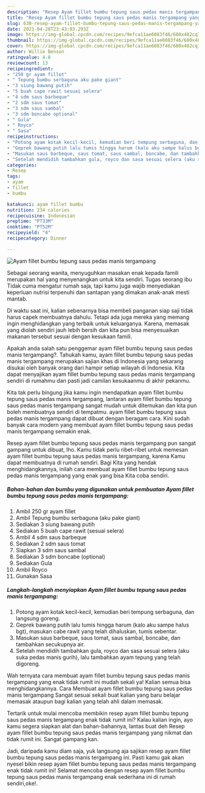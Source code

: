 ```yaml
---
description: "Resep Ayam fillet bumbu tepung saus pedas manis tergampang yang lezat dan Mudah Dibuat"
title: "Resep Ayam fillet bumbu tepung saus pedas manis tergampang yang lezat dan Mudah Dibuat"
slug: 630-resep-ayam-fillet-bumbu-tepung-saus-pedas-manis-tergampang-yang-lezat-dan-mudah-dibuat
date: 2021-04-28T23:43:03.293Z
image: https://img-global.cpcdn.com/recipes/9efca11ae6083f46/680x482cq70/ayam-fillet-bumbu-tepung-saus-pedas-manis-tergampang-foto-resep-utama.jpg
thumbnail: https://img-global.cpcdn.com/recipes/9efca11ae6083f46/680x482cq70/ayam-fillet-bumbu-tepung-saus-pedas-manis-tergampang-foto-resep-utama.jpg
cover: https://img-global.cpcdn.com/recipes/9efca11ae6083f46/680x482cq70/ayam-fillet-bumbu-tepung-saus-pedas-manis-tergampang-foto-resep-utama.jpg
author: Willie Benson
ratingvalue: 4.8
reviewcount: 13
recipeingredient:
- "250 gr ayam fillet"
- " Tepung bumbu serbaguna aku pake giant"
- "3 siung bawang putih"
- "5 buah cape rawit sesuai selera"
- "4 sdm saus barbeque"
- "2 sdm saus tomat"
- "3 sdm saus sambal"
- "3 sdm boncabe optional"
- " Gula"
- " Royco"
- " Sasa"
recipeinstructions:
- "Potong ayam kotak kecil-kecil, kemudian beri tempung serbaguna, dan langsung goreng."
- "Geprek bawang putih lalu tumis hingga harum (kalo aku sampe halus bgt), masukan cabe rawit yang telah dihaluskan, tumis sebentar."
- "Masukan saus barbeque, saus tomat, saus sambal, boncabe, dan tambahkan secukupnya air."
- "Setelah mendidih tambahkan gula, royco dan sasa sesuai selera (aku suka pedas manis gurih), lalu tambahkan ayam tepung yang telah digoreng."
categories:
- Resep
tags:
- ayam
- fillet
- bumbu

katakunci: ayam fillet bumbu 
nutrition: 234 calories
recipecuisine: Indonesian
preptime: "PT33M"
cooktime: "PT52M"
recipeyield: "4"
recipecategory: Dinner

---
```



![Ayam fillet bumbu tepung saus pedas manis tergampang](https://img-global.cpcdn.com/recipes/9efca11ae6083f46/680x482cq70/ayam-fillet-bumbu-tepung-saus-pedas-manis-tergampang-foto-resep-utama.jpg)

Sebagai seorang wanita, menyuguhkan masakan enak kepada famili merupakan hal yang menyenangkan untuk kita sendiri. Tugas seorang ibu Tidak cuma mengatur rumah saja, tapi kamu juga wajib menyediakan keperluan nutrisi terpenuhi dan santapan yang dimakan anak-anak mesti mantab.

Di waktu  saat ini, kalian sebenarnya bisa membeli panganan siap saji tidak harus capek membuatnya dahulu. Tetapi ada juga mereka yang memang ingin menghidangkan yang terbaik untuk keluarganya. Karena, memasak yang diolah sendiri jauh lebih bersih dan kita pun bisa menyesuaikan makanan tersebut sesuai dengan kesukaan famili. 



Apakah anda salah satu penggemar ayam fillet bumbu tepung saus pedas manis tergampang?. Tahukah kamu, ayam fillet bumbu tepung saus pedas manis tergampang merupakan sajian khas di Indonesia yang sekarang disukai oleh banyak orang dari hampir setiap wilayah di Indonesia. Kita dapat menyajikan ayam fillet bumbu tepung saus pedas manis tergampang sendiri di rumahmu dan pasti jadi camilan kesukaanmu di akhir pekanmu.

Kita tak perlu bingung jika kamu ingin mendapatkan ayam fillet bumbu tepung saus pedas manis tergampang, lantaran ayam fillet bumbu tepung saus pedas manis tergampang sangat mudah untuk ditemukan dan kita pun boleh membuatnya sendiri di tempatmu. ayam fillet bumbu tepung saus pedas manis tergampang dapat dibuat dengan beragam cara. Kini sudah banyak cara modern yang membuat ayam fillet bumbu tepung saus pedas manis tergampang semakin enak.

Resep ayam fillet bumbu tepung saus pedas manis tergampang pun sangat gampang untuk dibuat, lho. Kamu tidak perlu ribet-ribet untuk memesan ayam fillet bumbu tepung saus pedas manis tergampang, karena Kamu dapat membuatnya di rumah sendiri. Bagi Kita yang hendak menghidangkannya, inilah cara membuat ayam fillet bumbu tepung saus pedas manis tergampang yang enak yang bisa Kita coba sendiri.

<!--inarticleads1-->

##### Bahan-bahan dan bumbu yang digunakan untuk pembuatan Ayam fillet bumbu tepung saus pedas manis tergampang:

1. Ambil 250 gr ayam fillet
1. Ambil  Tepung bumbu serbaguna (aku pake giant)
1. Sediakan 3 siung bawang putih
1. Sediakan 5 buah cape rawit (sesuai selera)
1. Ambil 4 sdm saus barbeque
1. Sediakan 2 sdm saus tomat
1. Siapkan 3 sdm saus sambal
1. Sediakan 3 sdm boncabe (optional)
1. Sediakan  Gula
1. Ambil  Royco
1. Gunakan  Sasa




<!--inarticleads2-->

##### Langkah-langkah menyiapkan Ayam fillet bumbu tepung saus pedas manis tergampang:

1. Potong ayam kotak kecil-kecil, kemudian beri tempung serbaguna, dan langsung goreng.
1. Geprek bawang putih lalu tumis hingga harum (kalo aku sampe halus bgt), masukan cabe rawit yang telah dihaluskan, tumis sebentar.
1. Masukan saus barbeque, saus tomat, saus sambal, boncabe, dan tambahkan secukupnya air.
1. Setelah mendidih tambahkan gula, royco dan sasa sesuai selera (aku suka pedas manis gurih), lalu tambahkan ayam tepung yang telah digoreng.




Wah ternyata cara membuat ayam fillet bumbu tepung saus pedas manis tergampang yang enak tidak rumit ini mudah sekali ya! Kalian semua bisa menghidangkannya. Cara Membuat ayam fillet bumbu tepung saus pedas manis tergampang Sangat sesuai sekali buat kalian yang baru belajar memasak ataupun bagi kalian yang telah ahli dalam memasak.

Tertarik untuk mulai mencoba membikin resep ayam fillet bumbu tepung saus pedas manis tergampang enak tidak rumit ini? Kalau kalian ingin, ayo kamu segera siapkan alat dan bahan-bahannya, lantas buat deh Resep ayam fillet bumbu tepung saus pedas manis tergampang yang nikmat dan tidak rumit ini. Sangat gampang kan. 

Jadi, daripada kamu diam saja, yuk langsung aja sajikan resep ayam fillet bumbu tepung saus pedas manis tergampang ini. Pasti kamu gak akan nyesel bikin resep ayam fillet bumbu tepung saus pedas manis tergampang enak tidak rumit ini! Selamat mencoba dengan resep ayam fillet bumbu tepung saus pedas manis tergampang enak sederhana ini di rumah sendiri,oke!.

